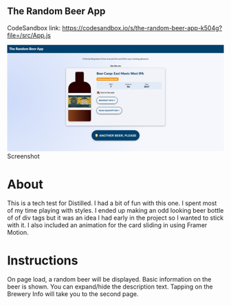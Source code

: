 ## The Random Beer App

CodeSandbox link: https://codesandbox.io/s/the-random-beer-app-k504g?file=/src/App.js

![Screenshot](screenshot.png)
Screenshot

# About

This is a tech test for Distilled.
I had a bit of fun with this one. I spent most of my time playing with styles.
I ended up making an odd looking beer bottle of of div tags but it was an idea I had early in the project so I wanted to stick with it.
I also included an animation for the card sliding in using Framer Motion.

# Instructions

On page load, a random beer will be displayed.
Basic information on the beer is shown.
You can expand/hide the description text.
Tapping on the Brewery Info will take you to the second page.
